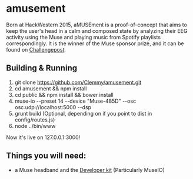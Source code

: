 # amusement

Born at HackWestern 2015, aMUSEment is a proof-of-concept that aims to keep the user's head in a calm and composed state by analyzing their EEG activity using the Muse and playing music from Spotify playlists correspondingly. It is the winner of the Muse sponsor prize, and it can be found on [Challengepost](http://challengepost.com/software/amusement-um9im).

## Building & Running

1. git clone https://github.com/Clemmy/amusement.git
2. cd amusement && npm install
3. cd public && npm install && bower install
4. muse-io --preset 14 --device "Muse-485D" --osc osc.udp://localhost:5000 --dsp
5. grunt build (Optional, depending on if you point to dist in config/routes.js)
6. node ../bin/www

Now it's live on 127.0.0.1:3000!

## Things you will need:

- a Muse headband and the [Developer kit](http://www.choosemuse.com/developer-kit/) (Particularly MuseIO)
